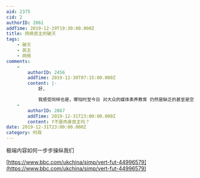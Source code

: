 ```yaml
---
aid: 2375
cid: 2
authorID: 2861
addTime: 2019-12-29T19:30:00.000Z
title: 网络民主的破灭
tags:
    - 破灭
    - 民主
    - 网络
comments:
    -
        authorID: 2456
        addTime: 2019-12-30T07:15:00.000Z
        content: |-
            好，

            我感受同样也是，哪怕时至今日 对大众的媒体素养教育 仍然是缺乏的甚至是空白的。
    -
        authorID: 2867
        addTime: 2019-12-31T23:00:00.000Z
        content: Y不是肉身民主吗？
date: 2019-12-31T23:00:00.000Z
category: 时政
---
```


极端内容如何一步步操纵我们

[https://www.bbc.com/ukchina/simp/vert-fut-44996579](https://www.bbc.com/ukchina/simp/vert-fut-44996579)

